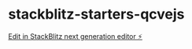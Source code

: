 # stackblitz-starters-qcvejs

[Edit in StackBlitz next generation editor ⚡️](https://stackblitz.com/~/github.com/giorgiogalassi/stackblitz-starters-qcvejs)